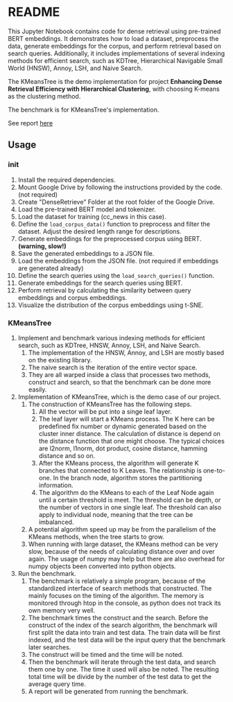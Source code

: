 # README

This Jupyter Notebook contains code for dense retrieval using pre-trained BERT embeddings. It demonstrates how to load a dataset, preprocess the data, generate embeddings for the corpus, and perform retrieval based on search queries. Additionally, it includes implementations of several indexing methods for efficient search, such as KDTree, Hierarchical Navigable Small World (HNSW), Annoy, LSH, and Naive Search.

The KMeansTree is the demo implementation for project **Enhancing Dense Retrieval Efficiency with Hierarchical Clustering**, with choosing K-means as the clustering method.

The benchmark is for KMeansTree's implementation.

See report [here](http://doc.searchso.cn/docs/EDRFHC.html)

## Usage

### init

1. Install the required dependencies.
2. Mount Google Drive by following the instructions provided by the code. (not required)
3. Create "DenseRetrieve" Folder at the root folder of the Google Drive.
4. Load the pre-trained BERT model and tokenizer.
5. Load the dataset for training (cc_news in this case).
6. Define the `load_corpus_data()` function to preprocess and filter the dataset. Adjust the desired length range for descriptions.
7. Generate embeddings for the preprocessed corpus using BERT. **(warning, slow!)**
8. Save the generated embeddings to a JSON file.
9.  Load the embeddings from the JSON file. (not required if embeddings are generated already)
10. Define the search queries using the `load_search_queries()` function.
11. Generate embeddings for the search queries using BERT.
12. Perform retrieval by calculating the similarity between query embeddings and corpus embeddings.
13. Visualize the distribution of the corpus embeddings using t-SNE.

### KMeansTree

1. Implement and benchmark various indexing methods for efficient search, such as KDTree, HNSW, Annoy, LSH, and Naive Search.
   1. The implementation of the HNSW, Annoy, and LSH are mostly based on the existing library.
   2. The naive search is the iteration of the entire vector space.
   3. They are all warped inside a class that processes two methods, construct and search, so that the benchmark can be done more easily.
2. Implementation of KMeansTree, which is the demo case of our project.
   1. The construction of KMeansTree has the following steps. 
      1. All the vector will be put into a singe leaf layer.
      2. The leaf layer will start a KMeans process. The K here can be predefined fix number or dynamic generated based on the cluster inner distance. The calculation of distance is depend on the distance function that one might choose. The typical choices are l2norm, l1norm, dot product, cosine distance, hamming distance and so on.
      3. After the KMeans process, the algorithm will generate K branches that connected to K Leaves. The relationship is one-to-one. In the branch node, algorithm stores the partitioning information.
      4. The algorithm do the KMeans to each of the Leaf Node again until a certain threshold is meet. The threshold can be depth, or the number of vectors in one single leaf. The threshold can also apply to individual node, meaning that the tree can be imbalanced.
   2. A potential algorithm speed up may be from the parallelism of the KMeans methods, when the tree starts to grow.
   3. When running with large dataset, the KMeans method can be very slow, because of the needs of calculating distance over and over again. The usage of numpy may help but there are also overhead for numpy objects been converted into python objects.
3. Run the benchmark.
   1. The benchmark is relatively a simple program, because of the standardized interface of search methods that constructed. The mainly focuses on the timing of the algorithm. The memory is monitored through htop in the console, as python does not track its own memory very well.
   2. The benchmark times the construct and the search. Before the construct of the index of the search algorithm, the benchmark will first split the data into train and test data. The train data will be first indexed, and the test data will be the input query that the benchmark later searches.
   3. The construct will be timed and the time will be noted. 
   4. Then the benchmark will iterate through the test data, and search them one by one. The time it used will also be noted. The resulting total time will be divide by the number of the test data to get the average query time.
   5. A report will be generated from running the benchmark.
